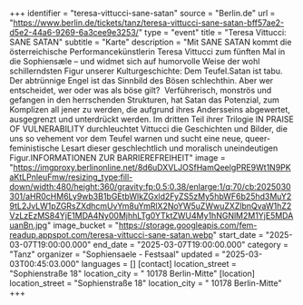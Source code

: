 +++
identifier = "teresa-vittucci-sane-satan"
source = "Berlin.de"
url = "https://www.berlin.de/tickets/tanz/teresa-vittucci-sane-satan-bff57ae2-d5e2-44a6-9269-6a3cee9e3253/"
type = "event"
title = "Teresa Vittucci: SANE SATAN"
subtitle = "Karte"
description = "Mit SANE SATAN kommt die österreichische Performancekünstlerin Teresa Vittucci zum fünften Mal in die Sophiensæle – und widmet sich auf humorvolle Weise der wohl schillerndsten Figur unserer Kulturgeschichte: Dem Teufel.Satan ist tabu. Der abtrünnige Engel ist das Sinnbild des Bösen schlechthin. Aber wer entscheidet, wer oder was als böse gilt?  Verführerisch, monströs und gefangen in den herrschenden Strukturen, hat Satan das Potenzial, zum Komplizen all jener zu werden, die aufgrund ihres Andersseins abgewertet, ausgegrenzt und unterdrückt werden. Im dritten Teil ihrer Trilogie IN PRAISE OF VULNERABILITY durchleuchtet Vittucci die Geschichten und Bilder, die uns so vehement vor dem Teufel warnen und sucht eine neue, queer-feministische Lesart dieser geschlechtlich und moralisch uneindeutigen Figur.INFORMATIONEN ZUR BARRIEREFREIHEIT"
image = "https://imgproxy.berlinonline.net/8d6uDXVLJOSfHamQeelgPRE9Wt1N9PKaKtLPnleuFmw/resizing_type:fill-down/width:480/height:360/gravity:fp:0.5:0.38/enlarge:1/q:70/cb:2025030301/aHR0cHM6Ly9wb3B1bGEtbWlkZGxld2FyZS5zMy5hbWF6b25hd3MuY29tL2JvLW1pZGRsZXdhcmUvYm8uYmRlX2NoYW5uZWwuZXZlbnQvaW1hZ2VzLzEzMS84YjE1MDA4Ny00MjhhLTg0YTktZWU4My1hNGNlM2M1YjE5MDAuanBn.jpg"
image_bucket = "https://storage.googleapis.com/fem-readup.appspot.com/teresa-vittucci-sane-satan.webp"
start_date = "2025-03-07T19:00:00.000"
end_date = "2025-03-07T19:00:00.000"
category = "Tanz"
organizer = "Sophiensaele - Festsaal"
updated = "2025-03-03T00:45:03.000"
languages = []
[contact]
location_street = "Sophienstraße 18"
location_city = " 10178 Berlin-Mitte"
[location]
location_street = "Sophienstraße 18"
location_city = " 10178 Berlin-Mitte"
+++